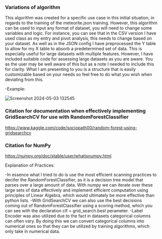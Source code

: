 ### Variations of algorithm

This algorithm was created for a specific use case in this initial situation, in regards to the training of the meteorite.json training. However, this algorithm can be used to input any format of dataset, you will need to change some variables and logic. 
For instance, you can see that in the CSV version I have used class as my entry and pivot analysis, this needs to change based on your dataset. As well as in the JSON config I have preprocessed the Y table to allow for my X table to absorb a predetermined set
of data. This is especially useful for large datasets with multiple features. However, I have included suitable code for assessing large datasets as you are aware. You as the user may be well aware of this but as a note I needed to include this for clarity. 
What I am presenting to you is a structure that is easily customizable based on your needs so feel free to do what you wish when deviating from this.

-Example:

![Screenshot 2024-05-03 132545](https://github.com/Daazd/Machine-Learning-Pipeline-SageMaker/assets/148648249/5198ab53-782e-461c-a9a0-b75c8a491349)

### Citation for documentation when effectively implementing GridSearchCV for use with RandomForestClassifier

https://www.kaggle.com/code/sociopath00/random-forest-using-gridsearchcv

### Citation for NumPy
https://numpy.org/doc/stable/user/whatisnumpy.html

Explanation of Practices:

-In essence what I tried to do is use the most efficient scanning practices to decifer the RandomForestClassifier, as it is a decision tree model that parses over a large amount of data. With numpy we can iterate over these large sets of data effectively and implement efficient computation using principles of Linear Algebra, which would ultimately be more effective than python lists.
-With GridSearchCV we can also use the best decisions coming out of RandomForestClassifier using a scoring method, which you can see with the declaration clf = grid_search.best perameter.
-Label Encoder was also utilized due to the fact in datasets categorical columns can often vary. By doing this we can convert categorical columns into numerical ones so that they can be utilized by training algorithms, which only take in numerical data.
